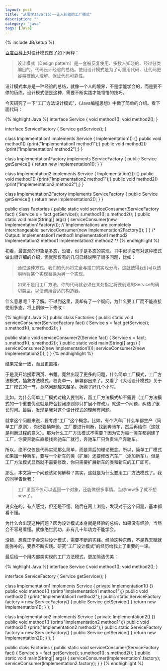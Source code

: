 ```yaml
---
layout: post
title: "从零学Java(15)——让人纠结的工厂模式"
description: ""
category: "java"
tags: [Java]
---
```

{% include JB/setup %}

[百度百科](http://baike.baidu.com/link?url=eoZazHwH5zs9RJvRnZ5PuIo_kA0knbet4-a1ih-3FFdHaqj5l-2yEHP2I_wxb42e)上对设计模式做了如下解释：

> 设计模式（Design pattern）是一套被反复使用、多数人知晓的、经过分类编目的、代码设计经验的总结。使用设计模式是为了可重用代码、让代码更容易被他人理解、保证代码可靠性。

设计模式本身是一种经验的总结，就像一个人的境界，不是学能学会的，而是要不停的历练。设计模式便是这种，需要不断实践才能领悟的技巧。

今天研究了一下“工厂方法设计模式”，《Java编程思想》中做了简单的介绍。看下面代码：

{% highlight Java %}
interface Service {
  void method1();
  void method2();
}

interface ServiceFactory {
  Service getService();
}

class Implementation1 implements Service {
  Implementation1() {}
  public void method1() {print("Implementation1 method1");}
  public void method2() {print("Implementation1 method2");}
}    

class Implementation1Factory implements ServiceFactory {
  public Service getService() {
    return new Implementation1();
  }
}

class Implementation2 implements Service {
  Implementation2() {}
  public void method1() {print("Implementation2 method1");}
  public void method2() {print("Implementation2 method2");}
}

class Implementation2Factory implements ServiceFactory {
  public Service getService() {
    return new Implementation2();
  }
}    

public class Factories {
  public static void serviceConsumer(ServiceFactory fact) {
    Service s = fact.getService();
    s.method1();
    s.method2();
  }
  public static void main(String[] args) {
    serviceConsumer(new Implementation1Factory());
    // Implementations are completely interchangeable:
    serviceConsumer(new Implementation2Factory());
  }
} /* Output:
Implementation1 method1
Implementation1 method2
Implementation2 method1
Implementation2 method2
*/
{% endhighlight %}

初看，最直观的印象是多态，没错，似乎是多态的实现。书中似乎没有对这种模式做出很详细的介绍，但就那仅有的几句已经说明了很多问题，比如：

> 通过这种方式，我们的代码将完全与接口的实现分离。这就使得我们可以透明地将某个实现替换为另一个实现。

> 如果不是用工厂方法，你的代码就必须在某处指定将要创建的Service的确切类型，以便调用合适的构造器。

什么意思呢？不了解。不过到这里，我却有了一个疑问，为什么要工厂而不能直接使用多态。将上例做一下修改：

{% highlight Java %}
public class Factories {
  public static void serviceConsumer(ServiceFactory fact) {
    Service s = fact.getService();
    s.method1();
    s.method2();
  }
 
  public static void serviceConsumer2(Service fact) {
       Service s = fact;
       s.method1();
       s.method2();
  }
  public static void main(String[] args) {
       serviceConsumer2(new Implementation1());
       serviceConsumer2(new Implementation2());
  }
}
{% endhighlight %}

结果完全一致，而且更直接。

于是我开始搜索网页、书籍。竟然出现了更多的问题，什么简单工厂模式，工厂方法模式，抽象方法模式，权责单一，解耦都出来了。又看了《大话设计模式》关于工厂模式的一节，竟然问题越来越多。折腾了好几个小时。

比如，为什么简单工厂模式对输入要判断，而工厂方法模式却不需要（工厂方法模式的一个重要优点就是符合封闭原则即只扩展不修改）。就这一个问题，纠结了很长时间。最后，发现是我对这个设计模式的理解有问题。

就拿这个问题来说，要考虑“工厂”这个概念。比如，有个汽车厂什么车都生产（简单工厂原则），你说要辆奔驰，工厂要进行判断，找到奔驰车，然后再给你（这就是判断过程的意义）。那为什么工厂方法模式不需要？因为它为每一类车都创建了工厂，你要奔驰车直接找奔驰车厂就行，奔驰车厂只负责生产奔驰车。

所以，绝不仅仅是代码实现那么简单，而是背后的理论概念。所以，简单工厂模式如果加一种新车，要写一个新车的类（扩展）还要修改汽车厂（添加新车）。但是工厂方法模式显然就不需要修改，你只需要扩展新车的类和新车的工厂即可。

那么，本文第一个问题该如何解释？其实，这就是为什么要用工厂方法模式了。我的同学告诉我：

> 工厂里面不仅可以返回一个对象，还能做很多事情。当你new多了就不想new了。

说实在的，有点感觉，但还是不懂。随后在网上浏览，发现对于这个问题，基本都看不懂。

为什么会出现这种问题？因为设计模式本身就是经验的总结，如果没有经验，当然会不容易看懂。就像绝世武功，非有几十年功力不能学会。

没错，想真正学会这些设计模式，需要不断的实践。经验这种东西，不是靠天赋就能弥补的，要靠不断实践。研究“工厂设计模式”的经历给我上了重要的一课。

最后给一个用内部类实现的工厂方法模式，更加简洁优美：

{% highlight Java %}
interface Service {
  void method1();
  void method2();
}

interface ServiceFactory {
  Service getService();
}    

class Implementation1 implements Service {
  private Implementation1() {}
  public void method1() {print("Implementation1 method1");}
  public void method2() {print("Implementation1 method2");}
  public static ServiceFactory factory =
    new ServiceFactory() {
      public Service getService() {
        return new Implementation1();
      }
    };
}    

class Implementation2 implements Service {
  private Implementation2() {}
  public void method1() {print("Implementation2 method1");}
  public void method2() {print("Implementation2 method2");}
  public static ServiceFactory factory =
    new ServiceFactory() {
      public Service getService() {
        return new Implementation2();
      }
    };
}    

public class Factories {
  public static void serviceConsumer(ServiceFactory fact) {
    Service s = fact.getService();
    s.method1();
    s.method2();
  }
  public static void main(String[] args) {
    serviceConsumer(Implementation1.factory);
    serviceConsumer(Implementation2.factory);
  }
}
{% endhighlight %}